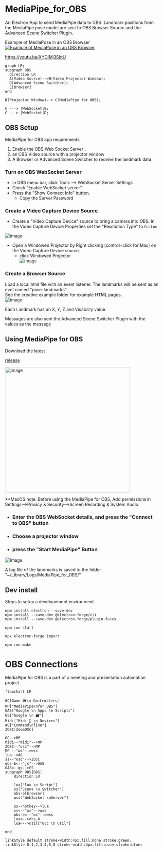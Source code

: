 # MediaPipe_for_OBS
An Electron App to send MediaPipe data to OBS. Landmark positions from the MediaPipe pose model are sent to OBS Browser Source and the Advanced Scene Switcher Plugin.   

Example of MediaPose in an OBS Browser
[![Example of MediaPose in an OBS Browser](https://github.com/UUoocl/MediaPipe_for_OBS/assets/99063397/3bddd524-10ec-446f-a324-53e8423782bd)](https://youtu.be/XYDIMj3SktU)


https://youtu.be/XYDIMj3SktU
```mermaid
graph LR;
subgraph OBS
  direction LR
  A(Video Source)-->B(Video Projector Window);
  D[Advanced Scene Switcher];
  E[Browser]
end

B(Projector Window)--> C(MediaPipe for OBS);

C ---> |WebSocket|E;
C ---> |WebSocket|D;

```

## OBS Setup
MediaPipe for OBS app requirements
1. Enable the OBS Web Socket Server ,
2. an OBS Video source with a projector window
3. A Browser or Advanced Scene Switcher to receive the landmark data



### Turn on OBS WebSocket Server
- In OBS menu bar, click Tools --> WebSocket Server Settings
- Check "Enable WebSocket server"
- Press the "Show Connect Info" button.
  - Copy the Server Password

### Create a Video Capture Device Source
- Create a "Video Capture Device" source to bring a camera into OBS. In the Video Capture Device Properties set the "Resolution Type" to `Custom`

![image](https://github.com/UUoocl/MediaPipe_for_OBS/assets/99063397/bf046b53-b8b9-403c-88d7-69c601a672ab)

- Open a Windowed Projector by  Right clicking (control+click for Mac) on the Video Capture Device source.
  - click Windowed Projector  
 ![image](https://github.com/UUoocl/MediaPipe_for_OBS/assets/99063397/dc80a9f6-c6a9-454c-af02-fcfe1d437be4)


### Create a Browser Source
Load a local html file with an event listener. 
The landmarks will be sent as an evnt named "pose-landmarks".  
See the creative example folder for example HTML pages.  
![image](https://github.com/UUoocl/MediaPipe_for_OBS/assets/99063397/6d158908-8a9d-41de-b0e1-e775edab998c)


Each Landmark has an X, Y, Z and Visability value.  

Messages are also sent the Advanced Scene Switcher Plugin with the values as the message

## Using MediaPipe for OBS
Download the latest

[release](https://github.com/UUoocl/MediaPipe_for_OBS/releases)

<img width="411" alt="image" src="https://github.com/UUoocl/MediaPipe_for_OBS/assets/99063397/59be3636-5a43-4232-8748-e6c66fe82628">



**MacOS note: Before using the MediaPipe for OBS, Add permissions in Settings-->Privacy & Security-->Screen Recording & System Audio. 

- ### Enter the OBS WebSocket details, and press the "Connect to OBS" button

- ### Choose a projector window
- ### press the "Start MediaPipe" Button
![image](https://github.com/UUoocl/MediaPipe_for_OBS/assets/99063397/eb79cb1e-82ab-4351-abbe-862b0245964e)

A log file of the landmarks is saved to the folder "~/Library/Logs/MediaPipe_for_OBS/"

## Dev install
Steps to setup a developement environment. 
```
npm install electron --save-dev
npm install --save-dev @electron-forge/cli
npm install --save-dev @electron-forge/plugin-fuses
```
```
npm run start
```


```
npx electron-forge import
```

```
npm run make
```


# OBS Connections
MediaPipe for OBS is a part of a meeting and presentation automation project. 

```mermaid
flowchart LR

GC[Game 🎮\n Controllers]
MP["MediaPipe\nfor OBS"]
GAS["Google \n Apps \n Scripts"]
GS["Google \n 🗃️"]
Midi["Midi 🎹 \n Devices"]
AS["Command\nline"]
ZOSC[ZoomOSC]

GC-->MP
Midi--"midi"-->MP
ZOSC--"osc"-->MP
MP --"ws"-->wss
lua-->AS
ss--"osc"-->ZOSC
obs-b<--"js"-->GAS
GAS<--gs-->GS
subgraph OBS[OBS]
    direction LR

    lua["lua \n Script"]
    ss["Scene \n Switcher"]
    obs-b[browser]
    wss["WebSocket \nServer"]
    
    ss--hotkey-->lua
    ss<--"ws"-->wss
    obs-b<--"ws"-->wss
    lua<-->obs-b
    lua<-->util["uvc \n util"]
    
end

linkStyle default stroke-width:4px,fill:none,stroke:green;
linkStyle 0,1,2,3,4,5,8 stroke-width:4px,fill:none,stroke:blue;

```
